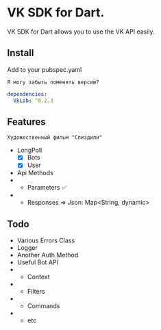 # VK SDK for Dart.

VK SDK for Dart allows you to use the VK API easily.

## Install

Add to your pubspec.yaml
 
`Я могу забыть поменять версию?`

```yaml
dependencies:
  VkLib: ^0.2.3
```

## Features

```Художественный фильм "Спиздили"```

- LongPoll
  - [x] Bots
  - [x] User

- Api Methods
-
  - Parameters ✅
-
  - Responses => Json: Map<String, dynamic>

## Todo

- Various Errors Class
- Logger
- Another Auth Method
- Useful Bot API
-
  - Context
-
  - Filters
-
  - Commands
-
  - etc
